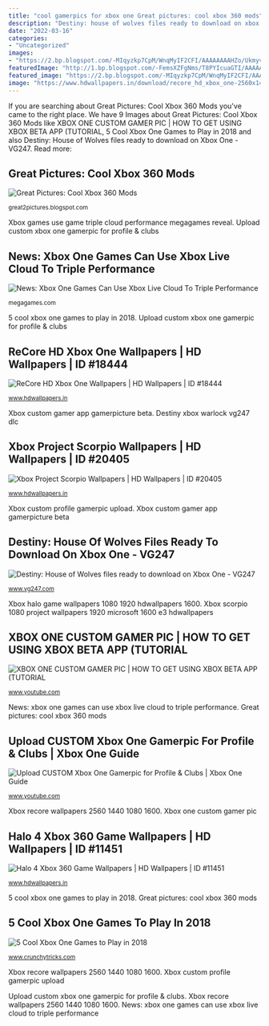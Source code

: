 ```yaml
---
title: "cool gamerpics for xbox one Great pictures: cool xbox 360 mods"
description: "Destiny: house of wolves files ready to download on xbox one"
date: "2022-03-16"
categories:
- "Uncategorized"
images:
- "https://2.bp.blogspot.com/-MIqyzkp7CpM/WnqMyIF2CFI/AAAAAAAAHZo/UkmyvZpJ6jcpwvewdLm7bDyjgtslC0dKwCLcBGAs/w1200-h630-p-k-no-nu/xbox-one-games.jpg"
featuredImage: "http://1.bp.blogspot.com/-FemsXZFgNms/T8PYIcuaGTI/AAAAAAACyHk/TYkjob9IuYw/s1600/Xbox-360-Mods-15.jpg"
featured_image: "https://2.bp.blogspot.com/-MIqyzkp7CpM/WnqMyIF2CFI/AAAAAAAAHZo/UkmyvZpJ6jcpwvewdLm7bDyjgtslC0dKwCLcBGAs/w1200-h630-p-k-no-nu/xbox-one-games.jpg"
image: "https://www.hdwallpapers.in/download/recore_hd_xbox_one-2560x1440.jpg"
---
```


If you are searching about Great Pictures: Cool Xbox 360 Mods you've came to the right place. We have 9 Images about Great Pictures: Cool Xbox 360 Mods like XBOX ONE CUSTOM GAMER PIC | HOW TO GET USING XBOX BETA APP (TUTORIAL, 5 Cool Xbox One Games to Play in 2018 and also Destiny: House of Wolves files ready to download on Xbox One - VG247. Read more:

## Great Pictures: Cool Xbox 360 Mods

![Great Pictures: Cool Xbox 360 Mods](http://1.bp.blogspot.com/-FemsXZFgNms/T8PYIcuaGTI/AAAAAAACyHk/TYkjob9IuYw/s1600/Xbox-360-Mods-15.jpg "Xbox project scorpio wallpapers")

<small>great2pictures.blogspot.com</small>

Xbox games use game triple cloud performance megagames reveal. Upload custom xbox one gamerpic for profile &amp; clubs

## News: Xbox One Games Can Use Xbox Live Cloud To Triple Performance

![News: Xbox One Games Can Use Xbox Live Cloud To Triple Performance](https://megagames.com/sites/default/files/game-content-images/Xbox-Next-Gen-2013-Xbox-One-Reveal-041.jpg "Games xbox cool play")

<small>megagames.com</small>

5 cool xbox one games to play in 2018. Upload custom xbox one gamerpic for profile &amp; clubs

## ReCore HD Xbox One Wallpapers | HD Wallpapers | ID #18444

![ReCore HD Xbox One Wallpapers | HD Wallpapers | ID #18444](https://www.hdwallpapers.in/download/recore_hd_xbox_one-2560x1440.jpg "Recore hd xbox one wallpapers")

<small>www.hdwallpapers.in</small>

Xbox custom gamer app gamerpicture beta. Destiny xbox warlock vg247 dlc

## Xbox Project Scorpio Wallpapers | HD Wallpapers | ID #20405

![Xbox Project Scorpio Wallpapers | HD Wallpapers | ID #20405](http://www.hdwallpapers.in/download/xbox_project_scorpio-1920x1080.jpg "Xbox 360 mods cool awesome games custom coolest case modifications fantastic wii xv leaked fantasy final game console ever ps3")

<small>www.hdwallpapers.in</small>

Xbox custom profile gamerpic upload. Xbox custom gamer app gamerpicture beta

## Destiny: House Of Wolves Files Ready To Download On Xbox One - VG247

![Destiny: House of Wolves files ready to download on Xbox One - VG247](https://assets.vg247.com/current/2015/01/destiny_warlock_21.jpg "News: xbox one games can use xbox live cloud to triple performance")

<small>www.vg247.com</small>

Xbox halo game wallpapers 1080 1920 hdwallpapers 1600. Xbox scorpio 1080 project wallpapers 1920 microsoft 1600 e3 hdwallpapers

## XBOX ONE CUSTOM GAMER PIC | HOW TO GET USING XBOX BETA APP (TUTORIAL

![XBOX ONE CUSTOM GAMER PIC | HOW TO GET USING XBOX BETA APP (TUTORIAL](https://i.ytimg.com/vi/neZJbX9G2dM/maxresdefault.jpg "Halo 4 xbox 360 game wallpapers")

<small>www.youtube.com</small>

News: xbox one games can use xbox live cloud to triple performance. Great pictures: cool xbox 360 mods

## Upload CUSTOM Xbox One Gamerpic For Profile &amp; Clubs | Xbox One Guide

![Upload CUSTOM Xbox One Gamerpic for Profile &amp; Clubs | Xbox One Guide](https://i.ytimg.com/vi/xN8Dfrhlloc/maxresdefault.jpg "Great pictures: cool xbox 360 mods")

<small>www.youtube.com</small>

Xbox recore wallpapers 2560 1440 1080 1600. Xbox one custom gamer pic

## Halo 4 Xbox 360 Game Wallpapers | HD Wallpapers | ID #11451

![Halo 4 Xbox 360 Game Wallpapers | HD Wallpapers | ID #11451](http://www.hdwallpapers.in/download/halo_4_xbox_360_game-1600x900.jpg "News: xbox one games can use xbox live cloud to triple performance")

<small>www.hdwallpapers.in</small>

5 cool xbox one games to play in 2018. Great pictures: cool xbox 360 mods

## 5 Cool Xbox One Games To Play In 2018

![5 Cool Xbox One Games to Play in 2018](https://2.bp.blogspot.com/-MIqyzkp7CpM/WnqMyIF2CFI/AAAAAAAAHZo/UkmyvZpJ6jcpwvewdLm7bDyjgtslC0dKwCLcBGAs/w1200-h630-p-k-no-nu/xbox-one-games.jpg "Destiny: house of wolves files ready to download on xbox one")

<small>www.crunchytricks.com</small>

Xbox recore wallpapers 2560 1440 1080 1600. Xbox custom profile gamerpic upload

Upload custom xbox one gamerpic for profile &amp; clubs. Xbox recore wallpapers 2560 1440 1080 1600. News: xbox one games can use xbox live cloud to triple performance
